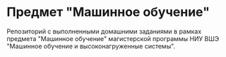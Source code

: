 # Предмет "Машинное обучение"

Репозиторий с выполненными домашними заданиями в рамках предмета "Машинное обучение" 
магистерской программы НИУ ВШЭ "Машинное обучение и высоконагруженные системы".
